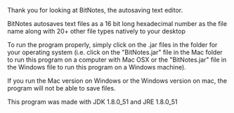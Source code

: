 Thank you for looking at BitNotes, the autosaving text editor.

BitNotes autosaves text files as a 16 bit long hexadecimal number as the file name 
along with 20+ other file types natively to your desktop

To run the program properly, simply click on the .jar files in the folder for your operating system 
(i.e. click on the "BitNotes.jar" file in the Mac folder to run this program on a computer with Mac OSX
or the  "BitNotes.jar" file in the Windows file to run this program on a Windows machine).

If you run the Mac version on Windows or the Windows version on mac, the program will not be able
to save files.

This program was made with JDK 1.8.0_51 and JRE 1.8.0_51
